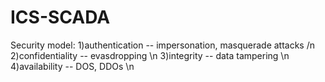 # ICS-SCADA
Security model:
1)authentication -- impersonation, masquerade attacks /n
2)confidentiality -- evasdropping \n
3)integrity -- data tampering \n
4)availability -- DOS, DDOs \n
